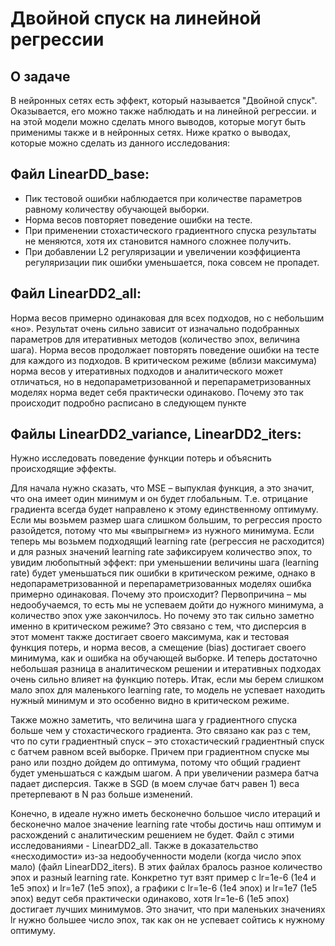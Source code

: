# Двойной спуск на линейной регрессии
## О задаче
В нейронных сетях есть эффект, который называется "Двойной спуск". Оказывается, его можно также наблюдать и на линейной регрессии. и на этой модели можно сделать много выводов, которые могут быть применимы также и в нейронных сетях.
Ниже кратко о выводах, которые можно сделать из данного исследования:
## Файл LinearDD_base:
- Пик тестовой ошибки наблюдается при количестве параметров равному количеству обучающей выборки.
- Норма весов повторяет поведение ошибки на тесте.
- При применении стохастического градиентного спуска результаты не меняются, хотя их становится намного сложнее получить.
- При добавлении L2 регуляризации и увеличении коэффициента регуляризации пик ошибки уменьшается, пока совсем не пропадет.

## Файл LinearDD2_all:
Норма весов примерно одинаковая для всех подходов, но с небольшим «но». Результат очень сильно зависит от изначально подобранных параметров для итеративных методов (количество эпох, величина шага). Норма весов продолжает повторять поведение ошибки на тесте для каждого из подходов. В критическом режиме (вблизи максимума) норма весов у итеративных подходов и аналитического может отличаться, но в недопараметризованной и перепараметризованных моделях норма ведет себя практически одинаково. Почему это так происходит подробно расписано в следующем пункте
## Файлы LinearDD2_variance, LinearDD2_iters:
Нужно исследовать поведение функции потерь и объяснить происходящие эффекты.

Для начала нужно сказать, что MSE – выпуклая функция, а это значит, что она имеет один минимум и он будет глобальным. Т.е. отрицание градиента всегда будет направлено к этому единственному оптимуму. Если мы возьмем размер шага слишком большим, то регрессия просто разойдется, потому что мы «выпрыгнем» из нужного минимума. Если теперь мы возьмем подходящий learning rate (регрессия не расходится) и для разных значений learning rate зафиксируем количество эпох, то увидим любопытный эффект: при уменьшении величины шага (learning rate) будет уменьшаться пик ошибки в критическом режиме, однако в недопараметризованной и перепараметризованных моделях ошибка примерно одинаковая. Почему это происходит? Первопричина – мы недообучаемся, то есть мы не успеваем дойти до нужного минимума, а количество эпох уже закончилось. Но почему это так сильно заметно именно в критическом режиме? Это связано с тем, что дисперсия в этот момент также достигает своего максимума, как и тестовая функция потерь, и норма весов, а смещение (bias) достигает своего минимума, как и ошибка на обучающей выборке. И теперь достаточно небольшая разница в аналитическом решении и итеративных подходах очень сильно влияет на функцию потерь. Итак, если мы берем слишком мало эпох для маленького learning rate, то модель не успевает находить нужный минимум и это особенно видно в критическом режиме.

Также можно заметить, что величина шага у градиентного спуска больше чем у стохастического градиента. Это связано как раз с тем, что по сути градиентный спуск – это стохастический градиентный спуск с батчем равном всей выборке. Причем при градиентном спуске мы рано или поздно дойдем до оптимума, потому что общий градиент будет уменьшаться с каждым шагом. А при увеличении размера батча падает дисперсия. Также в SGD (в моем случае батч равен 1) веса претерпевают в N раз больше изменений.

Конечно, в идеале нужно иметь бесконечно большое число итераций и бесконечно малое значение learning rate чтобы достичь наш оптимум и расхождений с аналитическим решением не будет.
Файл с этими исследованиями - LinearDD2_all. Также в доказательство «несходимости» из-за недообученности модели (когда число эпох мало) (файл LinearDD2_iters). В этих файлах бралось разное количество эпох и разный learning rate. Конкретно тут взят пример с lr=1e-6 (1e4 и 1e5 эпох) и lr=1e7 (1e5 эпох), а графики с lr=1e-6 (1e4 эпох) и lr=1e7 (1e5 эпох) ведут себя практически одинаково, хотя lr=1e-6 (1e5 эпох) достигает лучших минимумов. Это значит, что при маленьких значениях lr нужно большее число эпох, так как он не успевает сойтись к нужному оптимуму.


